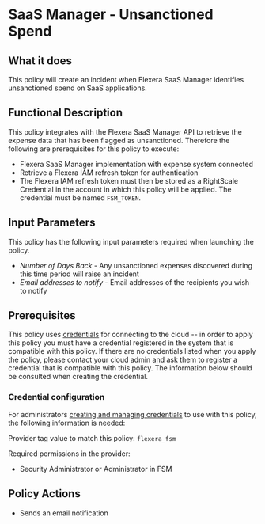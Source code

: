 # SaaS Manager - Unsanctioned Spend

## What it does

This policy will create an incident when Flexera SaaS Manager identifies unsanctioned spend on SaaS applications.

## Functional Description

This policy integrates with the Flexera SaaS Manager API to retrieve the expense data that has been flagged as unsanctioned. Therefore the following are prerequisites for this policy to execute:

- Flexera SaaS Manager implementation with expense system connected
- Retrieve a Flexera IAM refresh token for authentication
- The Flexera IAM refresh token must then be stored as a RightScale Credential in the account in which this policy will be applied. The credential must be named `FSM_TOKEN`.

## Input Parameters

This policy has the following input parameters required when launching the policy.

- *Number of Days Back* - Any unsanctioned expenses discovered during this time period will raise an incident
- *Email addresses to notify* - Email addresses of the recipients you wish to notify

## Prerequisites

This policy uses [credentials](https://docs.rightscale.com/policies/users/guides/credential_management.html) for connecting to the cloud -- in order to apply this policy you must have a credential registered in the system that is compatible with this policy. If there are no credentials listed when you apply the policy, please contact your cloud admin and ask them to register a credential that is compatible with this policy. The information below should be consulted when creating the credential.

### Credential configuration

For administrators [creating and managing credentials](https://docs.rightscale.com/policies/users/guides/credential_management.html) to use with this policy, the following information is needed:

Provider tag value to match this policy: `flexera_fsm`

Required permissions in the provider:

- Security Administrator or Administrator in FSM

## Policy Actions

- Sends an email notification 

